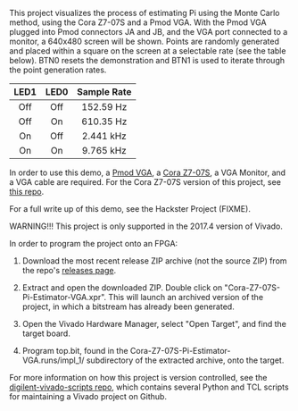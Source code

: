 This project visualizes the process of estimating Pi using the Monte Carlo method, using the Cora Z7-07S and a Pmod VGA. With the Pmod VGA plugged into Pmod connectors JA and JB, and the VGA port connected to a monitor, a 640x480 screen will be shown. Points are randomly generated and placed within a square on the screen at a selectable rate (see the table below). BTN0 resets the demonstration and BTN1 is used to iterate through the point generation rates.

| LED1  | LED0  | Sample Rate  |
|:-----:|:-----:|:------------:|
| Off   | Off   | 152.59 Hz    |
| Off   | On    | 610.35 Hz    |
| On    | Off   | 2.441 kHz    |
| On    | On    | 9.765 kHz    |

In order to use this demo, a [Pmod VGA](reference.digilentinc.com/reference/pmod/pmod-vga/start), a [Cora Z7-07S](reference.digilentinc.com/reference/programmable-logic/cora-z7/start), a VGA Monitor, and a VGA cable are required. For the Cora Z7-07S version of this project, see [this repo](https://github.com/Digilent/Cora-Z7-07S-Pi-Estimator-VGA).

For a full write up of this demo, see the Hackster Project (FIXME).

WARNING!!! This project is only supported in the 2017.4 version of Vivado.

In order to program the project onto an FPGA:

1. 	Download the most recent release ZIP archive (not the source ZIP) from the repo's [releases page](https://github.com/Digilent/Cora-Z7-07S-Pi-Estimator-VGA/releases).

2. 	Extract and open the downloaded ZIP. Double click on "Cora-Z7-07S-Pi-Estimator-VGA.xpr". This will launch an archived version of the project, in which a bitstream has already been generated.

3. 	Open the Vivado Hardware Manager, select "Open Target", and find the target board.

4.  Program top.bit, found in the Cora-Z7-07S-Pi-Estimator-VGA.runs/impl_1/ subdirectory of the extracted archive, onto the target.

For more information on how this project is version controlled, see the [digilent-vivado-scripts repo](https://github.com/artvvb/digilent-vivado-scripts), which contains several Python and TCL scripts for maintaining a Vivado project on Github.
